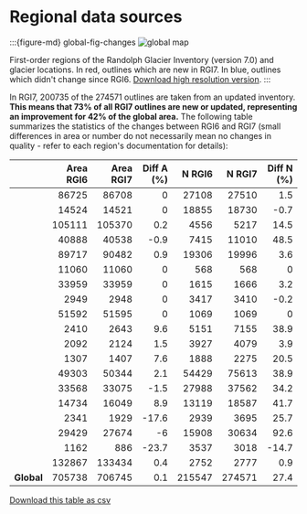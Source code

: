 # Regional data sources

:::{figure-md} global-fig-changes
<img src="https://cluster.klima.uni-bremen.de/~fmaussion/misc/rgi7_data/l3_rgi7a_plots/global_map_wrgi6_small.jpeg" alt="global map" class="bg-primary mb-1">

First-order regions of the Randolph Glacier Inventory (version 7.0) and glacier locations. In red, outlines which are new in RGI7. In blue, outlines which didn't change since RGI6. [Download high resolution version](https://cluster.klima.uni-bremen.de/~fmaussion/misc/rgi7_data/l3_rgi7a_plots/global_map_wrgi6.png).
:::

In RGI7, 200735 of the 274571 outlines are taken from an updated inventory. **This means that 73% of all RGI7 outlines are new or updated, representing an improvement for 42% of the global area.** The following table summarizes the statistics of the changes between RGI6 and RGI7 (small differences in area or number do not necessarily mean no changes in quality - refer to each region's documentation for details):

|                      |   Area RGI6 |   Area RGI7 |   Diff A (%) |   N RGI6 |   N RGI7 |   Diff N (%) |
|:---------------------|------------:|------------:|-------------:|---------:|---------:|-------------:|
| [](regions/rgi01.md) |       86725 |       86708 |          0   |    27108 |    27510 |          1.5 |
| [](regions/rgi02.md) |       14524 |       14521 |          0   |    18855 |    18730 |         -0.7 |
| [](regions/rgi03.md) |      105111 |      105370 |          0.2 |     4556 |     5217 |         14.5 |
| [](regions/rgi04.md) |       40888 |       40538 |         -0.9 |     7415 |    11010 |         48.5 |
| [](regions/rgi05.md) |       89717 |       90482 |          0.9 |    19306 |    19996 |          3.6 |
| [](regions/rgi06.md) |       11060 |       11060 |          0   |      568 |      568 |          0   |
| [](regions/rgi07.md) |       33959 |       33959 |          0   |     1615 |     1666 |          3.2 |
| [](regions/rgi08.md) |        2949 |        2948 |          0   |     3417 |     3410 |         -0.2 |
| [](regions/rgi09.md) |       51592 |       51595 |          0   |     1069 |     1069 |          0   |
| [](regions/rgi10.md) |        2410 |        2643 |          9.6 |     5151 |     7155 |         38.9 |
| [](regions/rgi11.md) |        2092 |        2124 |          1.5 |     3927 |     4079 |          3.9 |
| [](regions/rgi12.md) |        1307 |        1407 |          7.6 |     1888 |     2275 |         20.5 |
| [](regions/rgi13.md) |       49303 |       50344 |          2.1 |    54429 |    75613 |         38.9 |
| [](regions/rgi14.md) |       33568 |       33075 |         -1.5 |    27988 |    37562 |         34.2 |
| [](regions/rgi15.md) |       14734 |       16049 |          8.9 |    13119 |    18587 |         41.7 |
| [](regions/rgi16.md) |        2341 |        1929 |        -17.6 |     2939 |     3695 |         25.7 |
| [](regions/rgi17.md) |       29429 |       27674 |         -6   |    15908 |    30634 |         92.6 |
| [](regions/rgi18.md) |        1162 |         886 |        -23.7 |     3537 |     3018 |        -14.7 |
| [](regions/rgi19.md) |      132867 |      133434 |          0.4 |     2752 |     2777 |          0.9 |
| **Global**           |      705738 |      706745 |          0.1 |   215547 |   274571 |         27.4 |

[Download this table as csv](RGI2000-v7.0-G-comparison-rgi6.csv)
